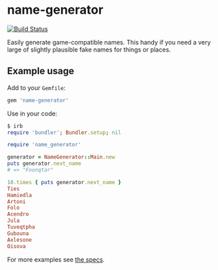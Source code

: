 # name-generator
[![Build Status](https://travis-ci.org/rud/name-generator.svg)](https://travis-ci.org/rud/name-generator)

Easily generate game-compatible names. This handy if you need a very large of slightly plausible fake names for things or places.

## Example usage

Add to your `Gemfile`:

``` ruby
gem 'name-generator'
```

Use in your code:

``` ruby
$ irb
require 'bundler'; Bundler.setup; nil

require 'name_generator'

generator = NameGenerator::Main.new
puts generator.next_name
# => "Foonqtar"

10.times { puts generator.next_name }
Ties
Hamiedla
Artoni
Folo
Acendro
Jula
Tuveqtpha
Gubouna
Axlesone
Oisova
```

For more examples see [the specs](spec/name_generator/main_spec.rb).
